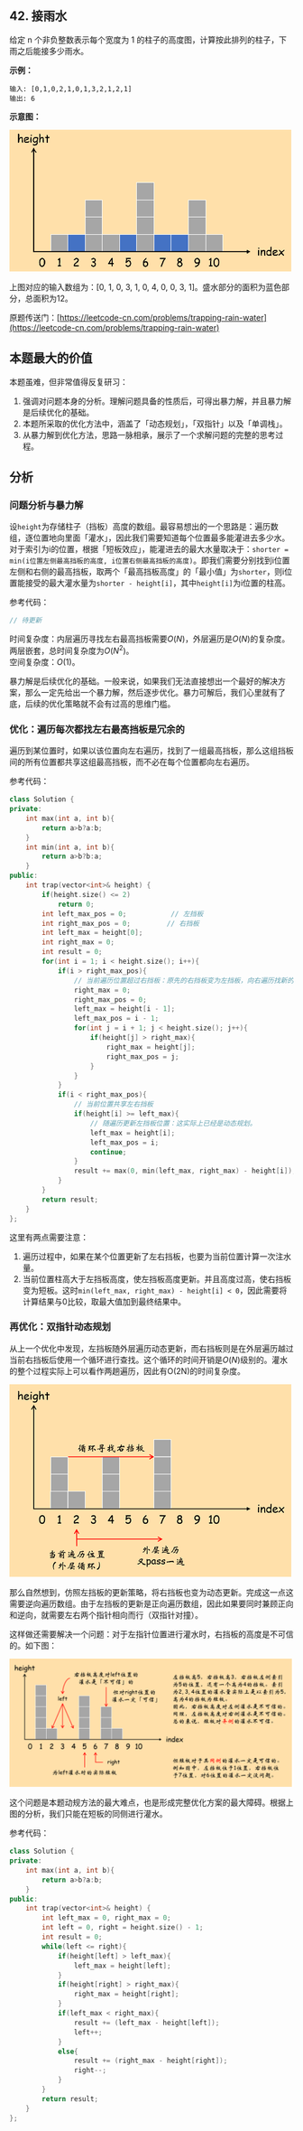 ## 42. 接雨水

给定 n 个非负整数表示每个宽度为 1 的柱子的高度图，计算按此排列的柱子，下雨之后能接多少雨水。

**示例：**

``` text
输入: [0,1,0,2,1,0,1,3,2,1,2,1]
输出: 6
```

**示意图：**

![接雨水](./接雨水/接雨水.png)

上图对应的输入数组为：\[0, 1, 0, 3, 1, 0, 4, 0, 0, 3, 1\]。盛水部分的面积为蓝色部分，总面积为12。

原题传送门：[https://leetcode-cn.com/problems/trapping-rain-water](https://leetcode-cn.com/problems/trapping-rain-water)

## 本题最大的价值

本题虽难，但非常值得反复研习：

1. 强调对问题本身的分析。理解问题具备的性质后，可得出暴力解，并且暴力解是后续优化的基础。
2. 本题所采取的优化方法中，涵盖了「动态规划」，「双指针」以及「单调栈」。
3. 从暴力解到优化方法，思路一脉相承，展示了一个求解问题的完整的思考过程。

## 分析

### 问题分析与暴力解

设`height`为存储柱子（挡板）高度的数组。最容易想出的一个思路是：遍历数组，逐位置地向里面「灌水」，因此我们需要知道每个位置最多能灌进去多少水。对于索引为i的位置，根据「短板效应」，能灌进去的最大水量取决于：`shorter = min(i位置左侧最高挡板的高度, i位置右侧最高挡板的高度)`。即我们需要分别找到i位置左侧和右侧的最高挡板，取两个「最高挡板高度」的「最小值」为`shorter`，则i位置能接受的最大灌水量为`shorter - height[i]`，其中`height[i]`为i位置的柱高。

参考代码：

``` c++
// 待更新
```

时间复杂度：内层遍历寻找左右最高挡板需要$O(N)$，外层遍历是$O(N)$的复杂度。两层嵌套，总时间复杂度为$O(N^2)$。  
空间复杂度：$O(1)$。

暴力解是后续优化的基础。一般来说，如果我们无法直接想出一个最好的解决方案，那么一定先给出一个暴力解，然后逐步优化。暴力可解后，我们心里就有了底，后续的优化策略就不会有过高的思维门槛。

### 优化：遍历每次都找左右最高挡板是冗余的

遍历到某位置时，如果以该位置向左右遍历，找到了一组最高挡板，那么这组挡板间的所有位置都共享这组最高挡板，而不必在每个位置都向左右遍历。

参考代码：

``` c++
class Solution {
private:
    int max(int a, int b){
        return a>b?a:b;
    }
    int min(int a, int b){
        return a>b?b:a;
    }
public:
    int trap(vector<int>& height) {
        if(height.size() <= 2)
            return 0;
        int left_max_pos = 0;			// 左挡板
        int right_max_pos = 0;		   // 右挡板
        int left_max = height[0];
        int right_max = 0;
        int result = 0;
        for(int i = 1; i < height.size(); i++){
            if(i > right_max_pos){
				// 当前遍历位置超过右挡板：原先的右挡板变为左挡板，向右遍历找新的右挡板。
                right_max = 0;
                right_max_pos = 0;
                left_max = height[i - 1];
                left_max_pos = i - 1;
                for(int j = i + 1; j < height.size(); j++){
                    if(height[j] > right_max){
                        right_max = height[j];
                        right_max_pos = j;
                    }
                }
            }
            if(i < right_max_pos){
				// 当前位置共享左右挡板
                if(height[i] >= left_max){
					// 随遍历更新左挡板位置：这实际上已经是动态规划。
                    left_max = height[i];
                    left_max_pos = i;
                    continue;
                }
                result += max(0, min(left_max, right_max) - height[i]);
            }
        }
        return result;
    }
};
```

这里有两点需要注意：

1. 遍历过程中，如果在某个位置更新了左右挡板，也要为当前位置计算一次注水量。
2. 当前位置柱高大于左挡板高度，使左挡板高度更新。并且高度过高，使右挡板变为短板。这时`min(left_max, right_max) - height[i] < 0`，因此需要将计算结果与0比较，取最大值加到最终结果中。

### 再优化：双指针动态规划

从上一个优化中发现，左挡板随外层遍历动态更新，而右挡板则是在外层遍历越过当前右挡板后使用一个循环进行查找。这个循环的时间开销是$O(N)$级别的。灌水的整个过程实际上可以看作两趟遍历，因此有O(2N)的时间复杂度。

![上一步优化后的问题](./接雨水/优化一次后的问题.png)

那么自然想到，仿照左挡板的更新策略，将右挡板也变为动态更新。完成这一点这需要逆向遍历数组。由于左挡板的更新是正向遍历数组，因此如果要同时兼顾正向和逆向，就需要左右两个指针相向而行（双指针对撞）。

这样做还需要解决一个问题：对于左指针位置进行灌水时，右挡板的高度是不可信的。如下图：

![异侧短板的不可信问题](接雨水/动规要处理的问题.png)

这个问题是本题动规方法的最大难点，也是形成完整优化方案的最大障碍。根据上图的分析，我们只能在短板的同侧进行灌水。

参考代码：

``` c++
class Solution {
private:
    int max(int a, int b){
        return a>b?a:b;
    }
public:
    int trap(vector<int>& height) {
        int left_max = 0, right_max = 0;
        int left = 0, right = height.size() - 1;
        int result = 0;
        while(left <= right){
            if(height[left] > left_max){
                left_max = height[left];
            }
            if(height[right] > right_max){
                right_max = height[right];
            }
            if(left_max < right_max){
                result += (left_max - height[left]);
                left++;
            }
            else{
                result += (right_max - height[right]);
                right--;
            }
        }
        return result;
    }
};
```

